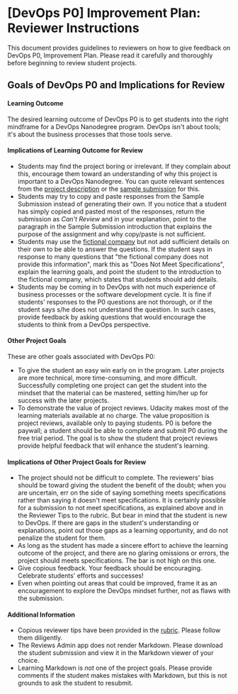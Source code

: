 # [DevOps P0] Improvement Plan: Reviewer Instructions

This document provides guidelines to reviewers on how to give feedback on DevOps P0, Improvement Plan. Please read it carefully and thoroughly before beginning to review student projects.

## Goals of DevOps P0 and Implications for Review

#### Learning Outcome

The desired learning outcome of DevOps P0 is to get students into the right mindframe for a DevOps Nanodegree program. DevOps isn't about tools; it's about the business processes that those tools serve. 

#### Implications of Learning Outcome for Review

* Students may find the project boring or irrelevant. If they complain about this, encourage them toward an understanding of why this project is important to a DevOps Nanodegree. You can quote relevant sentences from the [project description](P0_Improvement_Plan.md) or the [sample submission](P0_Sample_Submission.md) for this.
* Students may try to copy and paste responses from the Sample Submission instead of generating their own. If you notice that a student has simply copied and pasted most of the responses, return the submission as *Can't Review* and in your explanation, point to the paragraph in the Sample Submission introduction that explains the purpose of the assignment and why copy/paste is not sufficient.
* Students may use the [fictional company](P0_Fictional_Company) but not add sufficient details on their own to be able to answer the questions. If the student says in response to many questions that "the fictional company does not provide this information", mark this as "Does Not Meet Specifications", explain the learning goals, and point the student to the introduction to the fictional company, which states that students should add details. 
* Students may be coming in to DevOps with not much experience of business processes or the software development cycle. It is fine if students' responses to the P0 questions are not thorough, or if the student says s/he does not understand the question. In such cases, provide feedback by asking questions that would encourage the students to think from a DevOps perspective. 

#### Other Project Goals

These are other goals associated with DevOps P0:

* To give the student an easy win early on in the program. Later projects are more technical, more time-consuming, and more difficult. Successfully completing one project can get the student into the mindset that the material can be mastered, setting him/her up for success with the later projects.
* To demonstrate the value of project reviews. Udacity makes most of the learning materials available at no charge. The value proposition is project reviews, available only to paying students. P0 is before the paywall; a student should be able to complete and submit P0 during the free trial period. The goal is to show the student that project reviews provide helpful feedback that will enhance the student's learning. 

#### Implications of Other Project Goals for Review

* The project should not be difficult to complete. The reviewers' bias should be toward giving the student the benefit of the doubt; when you are uncertain, err on the side of saying something meets specifications rather than saying it doesn't meet specifications. It is certainly possible for a submission to not meet specifications, as explained above and in the Reviewer Tips to the rubric. But bear in mind that the student is new to DevOps. If there are gaps in the student's understanding or explanations, point out those gaps as a learning opportunity, and do not penalize the student for them. 
* As long as the student has made a sincere effort to achieve the learning outcome of the project, and there are no glaring omissions or errors, the project should meets specifications. The bar is not high on this one. 
* Give copious feedback. Your feedback should be encouraging. Celebrate students' efforts and successes!
* Even when pointing out areas that could be improved, frame it as an encouragement to explore the DevOps mindset further, not as flaws with the submission. 

#### Additional Information

* Copious reviewer tips have been provided in the [rubric](https://review.udacity.com/#!/projects/7709298823/rubric). Please follow them diligently. 
* The Reviews Admin app does not render Markdown. Please download the student submission and view it in the Markdown viewer of your choice. 
* Learning Markdown is *not* one of the project goals. Please provide comments if the student makes mistakes with Markdown, but this is not grounds to ask the student to resubmit.
